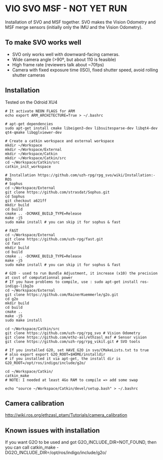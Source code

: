VIO SVO MSF - NOT YET RUN
==============

Installation of SVO and MSF together. SVO makes the Vision Odometry and MSF merge sensors (initially only the IMU and the Vision Odometry).

To make SVO works well
-----------------------

* SVO only works well with downward-facing cameras.
* Wide camera angle (>90º, but about 110 is feasible)
* High frame rate (reviewers talk about ~70fps)
* Camera with fixed exposure time (ISO), fixed shutter speed, avoid rolling shutter cameras

Installation
---------------

Tested on the Odroid XU4

```
# It activate NEON FLAGS for ARM
echo export ARM_ARCHITECTURE=True > ~/.bashrc

# apt-get dependencies
sudo apt-get install cmake libeigen3-dev libsuitesparse-dev libqt4-dev qt4-qmake libqglviewer-dev

# Create a catkin workspace and external workspace
mkdir ~/Workspace
mkdir ~/Workspace/External
mkdir ~/Workspace/Catkin
mkdir ~/Workspace/Catkin/src
cd ~/Workspace/Catkin/src
catkin_init_workspace

# Installation https://github.com/uzh-rpg/rpg_svo/wiki/Installation:-ROS
# Sophus
cd ~/Workspace/External
git clone https://github.com/strasdat/Sophus.git
cd Sophus
git checkout a621ff
mkdir build
cd build
cmake .. -DCMAKE_BUILD_TYPE=Release
make -j5
sudo make install # you can skip it for sophus & fast

# FAST
cd ~/Workspace/External
git clone https://github.com/uzh-rpg/fast.git
cd fast
mkdir build
cd build
cmake .. -DCMAKE_BUILD_TYPE=Release
make -j5
sudo make install # you can skip it for sophus & fast

# G2O - used to run Bundle Adjustment, it increase (x10) the precision at cost of computationnal power
# If you have problems to compile, use : sudo apt-get install ros-indigo-libg2o
cd ~/Workspace/External
git clone https://github.com/RainerKuemmerle/g2o.git
cd g2o
mkdir build
cd build
cmake ..
make -j5
sudo make install

cd ~/Workspace/Catkin/src
git clone https://github.com/uzh-rpg/rpg_svo # Vision Odometry
git clone https://github.com/ethz-asl/ethzasl_msf # Sensor vision
git clone https://github.com/uzh-rpg/rpg_vikit.git # SVO tools

# If you installed G2O, set HAVE_G2O in svo/CMakeLists.txt to true
# also export export G2O_ROOT=$HOME/installdir
# if you installed it via apt-get, the install dir is G2O_ROOT=/opt/ros/indigo/include/g2o/

cd ~/Workspace/Catkin/
catkin_make
# NOTE: I needed at least 4Go RAM to compile => add some swap

echo "source ~/Workspace/Catkin/devel/setup.bash" > ~/.bashrc
```

Camera calibration
-----------------

http://wiki.ros.org/ethzasl_ptam/Tutorials/camera_calibration



Known issues with installation
---------------------------

If you want G2O to be used and got G2O_INCLUDE_DIR=NOT_FOUND, then you can call catkin_make -DG2O_INCLUDE_DIR=/opt/ros/indigo/include/g2o/
